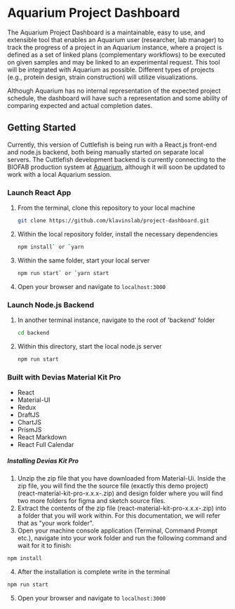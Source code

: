 # Aquarium Project Dashboard

The Aquarium Project Dashboard is a maintainable, easy to use, and extensible tool that enables an Aquarium user (researcher, lab manager) to track the progress of a project in an Aquarium instance, where a project is defined as a set of linked plans (complementary workflows) to be executed on given samples and may be linked to an experimental request. This tool will be integrated with Aquarium as possible. Different types of projects (e.g., protein design, strain construction) will utilize visualizations.

Although Aquarium has no internal representation of the expected project schedule, the dashboard will have such a representation and some ability of comparing expected and actual completion dates.

## Getting Started

Currently, this version of Cuttlefish is being run with a React.js front-end and node.js backend, both being manually started on separate local servers. The Cuttlefish development backend is currently connecting to the BIOFAB production system at [Aquarium](http://52.27.43.242/), although it will soon be updated to work with a local Aquarium session.

### Launch React App

1. From the terminal, clone this repository to your local machine

   ```bash
   git clone https://github.com/klavinslab/project-dashboard.git
   ```

2. Within the local repository folder, install the necessary dependencies

   ```bash
   npm install` or `yarn
   ```

3. Within the same folder, start your local server

   ```bash
   npm run start` or `yarn start
   ```

4. Open your browser and navigate to `localhost:3000`

### Launch Node.js Backend

1. In another terminal instance, navigate to the root of 'backend' folder

   ```bash
   cd backend
   ```

2. Within this directory, start the local node.js server

   ```bash
   npm run start
   ```

### Built with Devias Material Kit Pro

- React
- Material-UI
- Redux
- DraftJS
- ChartJS
- PrismJS
- React Markdown
- React Full Calendar

##### Installing Devias Kit Pro

1. Unzip the zip file that you have downloaded from Material-Ui. Inside the zip file, you will find the the source file (exactly this demo project) (react-material-kit-pro-x.x.x-.zip) and design folder where you will find two more folders for figma and sketch source files.
2. Extract the contents of the zip file (react-material-kit-pro-x.x.x-.zip) into a folder that you will work within. For this documentation, we will refer that as "your work folder".
3. Open your machine console application (Terminal, Command Prompt etc.), navigate into your work folder and run the following command and wait for it to finish:

```bash
npm install
```

4. After the installation is complete write in the terminal

```bash
npm run start
```

5. Open your browser and navigate to `localhost:3000`

